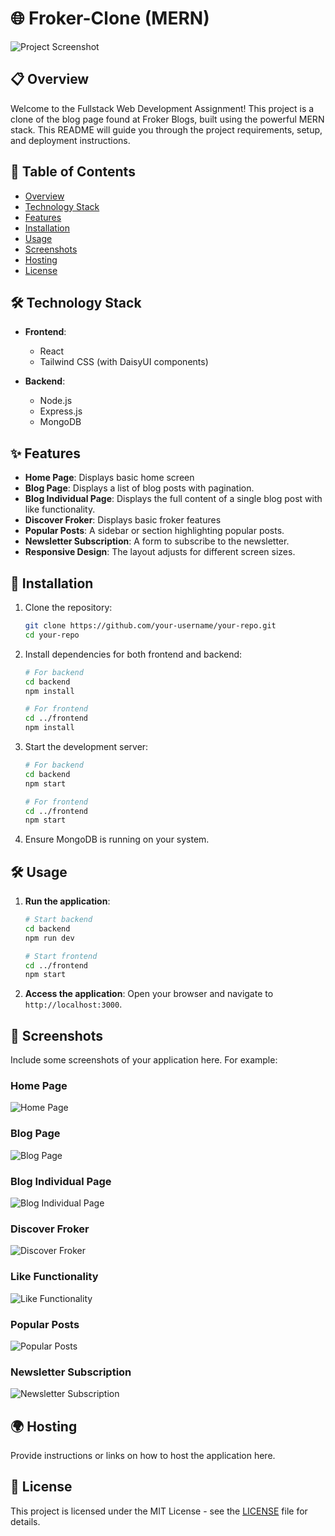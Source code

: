 # 🌐 Froker-Clone (MERN)

![Project Screenshot](/image/1.png)

## 📋 Overview
Welcome to the Fullstack Web Development Assignment! This project is a clone of the blog page found at Froker Blogs, built using the powerful MERN stack. This README will guide you through the project requirements, setup, and deployment instructions.

## 📜 Table of Contents
- [Overview](#-overview)
- [Technology Stack](#-technology-stack)
- [Features](#-features)
- [Installation](#-installation)
- [Usage](#-usage)
- [Screenshots](#-screenshots)
- [Hosting](#-hosting)
- [License](#-license)

## 🛠 Technology Stack

- **Frontend**:
  - React
  - Tailwind CSS (with DaisyUI components)

- **Backend**:
  - Node.js
  - Express.js
  - MongoDB

## ✨ Features
- **Home Page**: Displays basic home screen
- **Blog Page**: Displays a list of blog posts with pagination.
- **Blog Individual Page**: Displays the full content of a single blog post with like functionality.
- **Discover Froker**: Displays basic froker features
- **Popular Posts**: A sidebar or section highlighting popular posts.
- **Newsletter Subscription**: A form to subscribe to the newsletter.
- **Responsive Design**: The layout adjusts for different screen sizes.

## 🚀 Installation

1. Clone the repository:
    ```bash
    git clone https://github.com/your-username/your-repo.git
    cd your-repo
    ```

2. Install dependencies for both frontend and backend:
    ```bash
    # For backend
    cd backend
    npm install

    # For frontend
    cd ../frontend
    npm install
    ```

3. Start the development server:
    ```bash
    # For backend
    cd backend
    npm start

    # For frontend
    cd ../frontend
    npm start
    ```

4. Ensure MongoDB is running on your system.

## 🛠 Usage

1. **Run the application**:
    ```bash
    # Start backend
    cd backend
    npm run dev

    # Start frontend
    cd ../frontend
    npm start
    ```

2. **Access the application**:
    Open your browser and navigate to `http://localhost:3000`.

## 📸 Screenshots
Include some screenshots of your application here. For example:

### Home Page
![Home Page](/image/home.png)

### Blog Page
![Blog Page](/image/1.png)

### Blog Individual Page
![Blog Individual Page](/image/5.png)

### Discover Froker
![Discover Froker](/image/discover.png)

### Like Functionality
![Like Functionality](/image/6.png)

### Popular Posts
![Popular Posts](/image/7.png)

### Newsletter Subscription
![Newsletter Subscription](/image/3.png)

## 🌍 Hosting

Provide instructions or links on how to host the application here.

## 📝 License
This project is licensed under the MIT License - see the [LICENSE](LICENSE) file for details.
